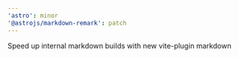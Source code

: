 ```yaml
---
'astro': minor
'@astrojs/markdown-remark': patch
---
```


Speed up internal markdown builds with new vite-plugin markdown
